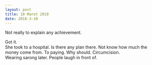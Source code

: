 ```yaml
---
layout: post
title: 10 Maret 2018
date: 2018-3-10
---
```

Not really to explain any achievement.

Got it.  
She took to a hospital. Is there any plan there.
Not know how much the money come from. To paying.
Why should. Circumcision.  
Wearing sarong later. People laugh in front of.